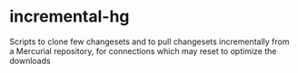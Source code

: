 incremental-hg
==============

Scripts to clone few changesets and to pull changesets incrementally from a Mercurial repository, for connections which may reset to optimize the downloads
